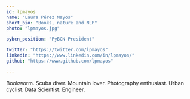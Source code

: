 ```yaml
---
id: lpmayos
name: "Laura Pérez Mayos"
short_bio: "Books, nature and NLP"
photo: "lpmayos.jpg"

pybcn_position: "PyBCN President"

twitter: "https://twitter.com/lpmayos"
linkedin: "https://www.linkedin.com/in/lpmayos/"
github: "https://www.github.com/lpmayos"

---
```


Bookworm. Scuba diver. Mountain lover. Photography enthusiast. Urban cyclist. Data Scientist. Engineer.
